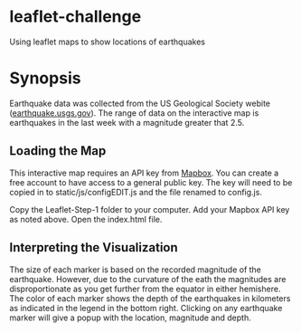 # leaflet-challenge
Using leaflet maps to show locations of earthquakes

# Synopsis

Earthquake data was collected from the US Geological Society webite (<a href="https://earthquake.usgs.gov/earthquakes/" target="_blank">earthquake.usgs.gov</a>). The range of data on the interactive map is earthquakes in the last week with a magnitude greater that 2.5.

## Loading the Map

This interactive map requires an API key from <a href="https://www.mapbox.com/" target="_blank">Mapbox</a>. You can create a free account to have access to a general public key. The key will need to be copied in to static/js/configEDIT.js and the file renamed to config.js.

Copy the Leaflet-Step-1 folder to your computer. Add your Mapbox API key as noted above. Open the index.html file.

## Interpreting the Visualization

The size of each marker is based on the recorded magnitude of the earthquake. However, due to the curvature of the eath the magnitudes are disproportionate as you get further from the equator in either hemishere. The color of each marker shows the depth of the earthquakes in kilometers as indicated in the legend in the bottom right. Clicking on any earthquake marker will give a popup with the location, magnitude and depth.

